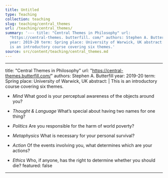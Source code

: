 ```yaml
---
title: Untitled
type: Teaching
collection: teaching
slug: teaching/central_themes
url: /teaching/central_themes/
summary: '--- title: "Central Themes in Philosophy" url:
  "https://central-themes. butterfill. com/" authors: Stephen A. Butterfill
  year: 2019-20 term: Spring place: University of Warwick, UK abstract: | This
  is an introductory course covering six themes.'
source: src/content/teaching/central_themes.md
---
```


---
title: "Central Themes in Philosophy"
url: "https://central-themes.butterfill.com/"
authors: Stephen A. Butterfill
year: 2019-20
term: Spring
place: University of Warwick, UK
abstract: |
  This is an introductory course covering six themes. 
  
  * *Mind* What good is your perceptual awareness of the objects around you? 
  
  * *Thought & Language* What’s special about having two names for one thing? 
  
  * *Politics* Are you responsible for the harm of world poverty? 
  
  * *Metaphysics* What is necessary for your personal survival? 
  
  * *Action* Of the events involving you, what determines which are your actions? 
  
  * *Ethics* Who, if anyone, has the right to determine whether you should die?
featured: false
---
